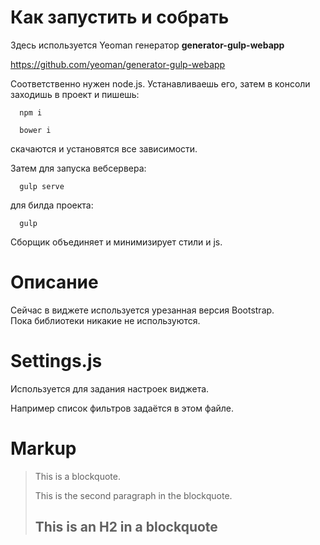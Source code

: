 Как запустить и собрать
====================

Здесь используется Yeoman генератор **generator-gulp-webapp**

https://github.com/yeoman/generator-gulp-webapp

Соответственно нужен node.js. Устанавливаешь его, затем в консоли заходишь в проект и пишешь:

      npm i
      
      bower i

скачаются и установятся все зависимости. 

Затем для запуска вебсервера:
 
      gulp serve
      
для билда проекта:

      gulp
      
Сборщик объединяет и минимизирует стили и js.
      
Описание
====================
Сейчас в виджете используется урезанная версия Bootstrap.  
Пока библиотеки никакие не используются.



Settings.js
====================
Используется для задания настроек виджета.

Например список фильтров задаётся в этом файле.


Markup
=============

> This is a blockquote.
> 
> This is the second paragraph in the blockquote.
>
> ## This is an H2 in a blockquote
